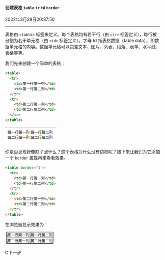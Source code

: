 #### 创建表格 `table`  `tr` `td` `border`

2022年3月29日20:37:50

---

表格由 `<table>` 标签来定义。每个表格均有若干行（由 `<tr>` 标签定义），每行被分割为若干单元格（由 `<td>` 标签定义）。字母 td 指表格数据（table data），即数据单元格的内容。数据单元格可以包含文本、图片、列表、段落、表单、水平线、表格等等。

我们先来创建一个简单的表格：

```html
<table>
  <tr>
    <td>第一行第一列</td>
    <td>第一行第二列</td>
  </tr>
  <tr>
    <td>第二行第一列</td>
    <td>第二行第二列</td>
  </tr>
</table>
```

![1](3.1_创建表格.assets/document-uid897174labid9222timestamp1545369604832.png)

你是否发现好像缺了点什么？这个表格为什么没有边框呢？接下来让我们为它添加一个 `border` 属性再来看看效果。

```html
<table border="1">
  <tr>
    <td>第一行第一列</td>
    <td>第一行第二列</td>
  </tr>
  <tr>
    <td>第二行第一列</td>
    <td>第二行第二列</td>
  </tr>
</table>
```

在浏览器显示效果为：

![1](3.1_创建表格.assets/document-uid897174labid9222timestamp1545369866861.png)



C下一步